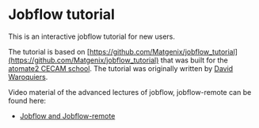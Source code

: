 # Jobflow tutorial
This is an interactive jobflow tutorial for new users.

The tutorial is based on [https://github.com/Matgenix/jobflow_tutorial](https://github.com/Matgenix/jobflow_tutorial) that was built for the [atomate2 CECAM school](https://www.cecam.org/workshop-details/automated-ab-initio-workflows-with-jobflow-and-atomate2-1276). The tutorial was originally written by [David Waroquiers](https://github.com/davidwaroquiers).

Video material of the advanced lectures of jobflow, jobflow-remote can be found here: 
- [Jobflow and Jobflow-remote](https://lhumos.org/collection/0/680bb4d7e4b0f0d2028027ce)
